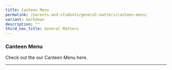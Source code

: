 ```yaml
---
title: Canteen Menu
permalink: /parents-and-students/general-matters/canteen-menu/
variant: markdown
description: ""
third_nav_title: General Matters
---
```

### Canteen Menu

Check out the our Canteen Menu here.

<hr>